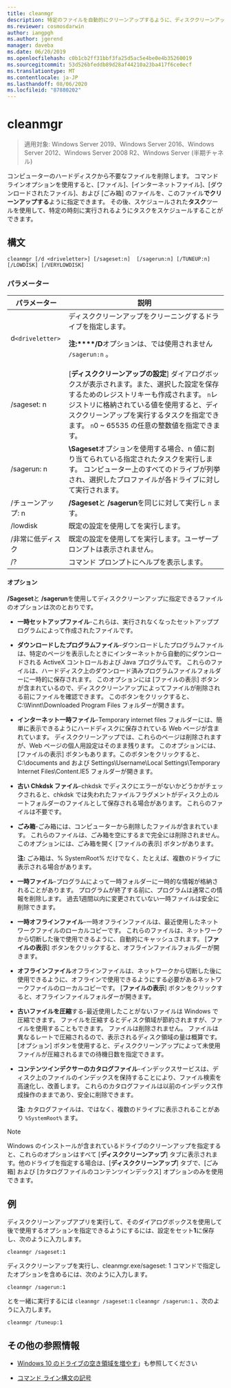 ```yaml
---
title: cleanmgr
description: 特定のファイルを自動的にクリーンアップするように、ディスククリーンアップツール (Cleanmgr.exe) を構成します。
ms.reviewer: cosmosdarwin
author: iangpgh
ms.author: jgerend
manager: daveba
ms.date: 06/20/2019
ms.openlocfilehash: c0b1cb2ff31bbf3fa25d5ac5e4be0e4b35260019
ms.sourcegitcommit: 53d526bfeddb89d28af44210a23ba417f6ce0ecf
ms.translationtype: MT
ms.contentlocale: ja-JP
ms.lasthandoff: 08/06/2020
ms.locfileid: "87880202"
---
```

# <a name="cleanmgr"></a>cleanmgr

> 適用対象: Windows Server 2019、Windows Server 2016、Windows Server 2012、Windows Server 2008 R2、Windows Server (半期チャネル)

コンピューターのハードディスクから不要なファイルを削除します。 コマンドラインオプションを使用すると、[ファイル]、[インターネットファイル]、[ダウンロードされたファイル]、および [ごみ箱] のファイルを、このファイル**でクリーンアップする**ように指定できます。 その後、スケジュールされた**タスク**ツールを使用して、特定の時刻に実行されるようにタスクをスケジュールすることができます。

## <a name="syntax"></a>構文

```
cleanmgr [/d <driveletter>] [/sageset:n]  [/sagerun:n] [/TUNEUP:n] [/LOWDISK] [/VERYLOWDISK]
```

### <a name="parameters"></a>パラメーター

| パラメーター | 説明 |
| --------- | ----------- |
| d`<driveletter>` | ディスククリーンアップをクリーニングするドライブを指定します。<p>**注:****/D**オプションは、では使用されません `/sagerun:n` 。 |
| /sageset: n | [**ディスククリーンアップの設定**] ダイアログボックスが表示されます。また、選択した設定を保存するためのレジストリキーも作成されます。 `n`レジストリに格納されている値を使用すると、ディスククリーンアップを実行するタスクを指定できます。 `n`0 ~ 65535 の任意の整数値を指定できます。 |
| /sagerun: n | **\Sageset**オプションを使用する場合、n 値に割り当てられている指定されたタスクを実行します。 コンピューター上のすべてのドライブが列挙され、選択したプロファイルが各ドライブに対して実行されます。 |
| /チューンアップ: n | **/Sageset**と **/sagerun**を同じに対して実行し `n` ます。 |
| /lowdisk | 既定の設定を使用してを実行します。 |
| /非常に低ディスク | 既定の設定を使用してを実行します。ユーザープロンプトは表示されません。 |
| /? | コマンド プロンプトにヘルプを表示します。 |

#### <a name="options"></a>オプション

**/Sageset**と **/sagerun**を使用してディスククリーンアップに指定できるファイルのオプションは次のとおりです。

- **一時セットアップファイル**-これらは、実行されなくなったセットアッププログラムによって作成されたファイルです。

- **ダウンロードしたプログラムファイル**-ダウンロードしたプログラムファイルは、特定のページを表示したときにインターネットから自動的にダウンロードされる ActiveX コントロールおよび Java プログラムです。 これらのファイルは、ハードディスク上のダウンロード済みプログラムファイルフォルダーに一時的に保存されます。 このオプションには [ファイルの表示] ボタンが含まれているので、ディスククリーンアップによってファイルが削除される前にファイルを確認できます。 このボタンをクリックすると、C:\Winnt\Downloaded Program Files フォルダーが開きます。

- **インターネット一時ファイル**-Temporary internet files フォルダーには、簡単に表示できるようにハードディスクに保存されている Web ページが含まれています。 ディスククリーンアップでは、これらのページは削除されますが、Web ページの個人用設定はそのまま残ります。 このオプションには、[ファイルの表示] ボタンもあります。このボタンをクリックすると、C:\documents and および Settings\Username\Local Settings\Temporary Internet Files\Content.IE5 フォルダーが開きます。

- **古い Chkdsk ファイル**-chkdsk でディスクにエラーがないかどうかがチェックされると、chkdsk では失われたファイルフラグメントがディスク上のルートフォルダーのファイルとして保存される場合があります。 これらのファイルは不要です。

- **ごみ箱**-ごみ箱には、コンピューターから削除したファイルが含まれています。 これらのファイルは、ごみ箱を空にするまで完全には削除されません。 このオプションには、ごみ箱を開く [ファイルの表示] ボタンがあります。<p>**注:** ごみ箱は、% SystemRoot% だけでなく、たとえば、複数のドライブに表示される場合があります。

- **一時ファイル**-プログラムによって一時フォルダーに一時的な情報が格納されることがあります。 プログラムが終了する前に、プログラムは通常この情報を削除します。 過去1週間以内に変更されていない一時ファイルは安全に削除できます。

- **一時オフラインファイル**-一時オフラインファイルは、最近使用したネットワークファイルのローカルコピーです。 これらのファイルは、ネットワークから切断した後で使用できるように、自動的にキャッシュされます。 [**ファイルの表示**] ボタンをクリックすると、オフラインファイルフォルダーが開きます。

- **オフラインファイル**オフラインファイルは、ネットワークから切断した後に使用できるように、オフラインで使用できるようにする必要があるネットワークファイルのローカルコピーです。 [**ファイルの表示**] ボタンをクリックすると、オフラインファイルフォルダーが開きます。

- **古いファイルを圧縮**する-最近使用したことがないファイルは Windows で圧縮できます。 ファイルを圧縮するとディスク領域が節約されますが、ファイルを使用することもできます。 ファイルは削除されません。 ファイルは異なるレートで圧縮されるので、表示されるディスク領域の量は概算です。 [オプション] ボタンを使用すると、ディスククリーンアップによって未使用ファイルが圧縮されるまでの待機日数を指定できます。

- **コンテンツインデクサーのカタログファイル**-インデックスサービスは、ディスク上のファイルのインデックスを保持することにより、ファイル検索を高速化し、改善します。 これらのカタログファイルは以前のインデックス作成操作のままであり、安全に削除できます。<p>**注:** カタログファイルは、ではなく、複数のドライブに表示されることがあり `%SystemRoot%` ます。

>[!NOTE]
> Windows のインストールが含まれているドライブのクリーンアップを指定すると、これらのオプションはすべて [**ディスククリーンアップ**] タブに表示されます。他のドライブを指定する場合は、[**ディスククリーンアップ**] タブで、[ごみ箱] および [カタログファイルのコンテンツインデックス] オプションのみを使用できます。

## <a name="examples"></a>例

ディスククリーンアップアプリを実行して、そのダイアログボックスを使用して後で使用するオプションを指定できるようにするには、設定をセット**1**に保存し、次のように入力します。

```
cleanmgr /sageset:1
```

ディスククリーンアップを実行し、cleanmgr.exe/sageset: 1 コマンドで指定したオプションを含めるには、次のように入力します。

```
cleanmgr /sagerun:1
```

とを一緒に実行するには `cleanmgr /sageset:1` `cleanmgr /sagerun:1` 、次のように入力します。

```
cleanmgr /tuneup:1
```

## <a name="additional-references"></a>その他の参照情報

- [Windows 10 のドライブの空き領域を増やす](https://support.microsoft.com/help/12425/windows-10-free-up-drive-space)」も参照してください

- [コマンド ライン構文の記号](command-line-syntax-key.md)
